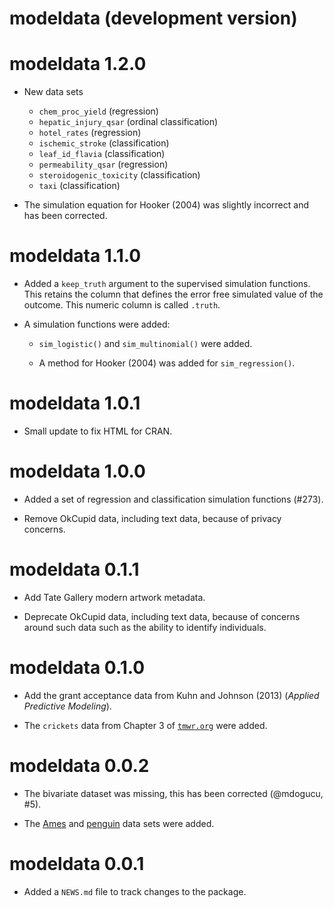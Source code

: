 # modeldata (development version)

# modeldata 1.2.0

* New data sets 

  - `chem_proc_yield` (regression)
  - `hepatic_injury_qsar` (ordinal classification)
  - `hotel_rates`  (regression)
  - `ischemic_stroke` (classification)
  - `leaf_id_flavia` (classification)
  - `permeability_qsar` (regression)
  - `steroidogenic_toxicity` (classification)
  - `taxi` (classification)

* The simulation equation for Hooker (2004) was slightly incorrect and has been corrected. 

# modeldata 1.1.0

* Added a `keep_truth` argument to the supervised simulation functions. This retains the column that defines the error free simulated value of the outcome. This numeric column is called `.truth`. 

* A simulation functions were added: 

  * `sim_logistic()` and `sim_multinomial()` were added. 
  
  * A method for Hooker (2004) was added for `sim_regression()`. 

# modeldata 1.0.1

* Small update to fix HTML  for CRAN. 

# modeldata 1.0.0

* Added a set of regression and classification simulation functions (#273).

* Remove OkCupid data, including text data, because of privacy concerns.

# modeldata 0.1.1

* Add Tate Gallery modern artwork metadata.

* Deprecate OkCupid data, including text data, because of concerns around such data such as the ability to identify individuals.

# modeldata 0.1.0

* Add the grant acceptance data from Kuhn and Johnson (2013) (_Applied Predictive Modeling_).

* The `crickets` data from Chapter 3 of [`tmwr.org`](https://www.tmwr.org/base-r.html#an-example) were added. 

# modeldata 0.0.2

* The bivariate dataset was missing, this has been corrected (@mdogucu, #5).

* The [Ames](https://github.com/topepo/AmesHousing) and [penguin](https://github.com/allisonhorst/palmerpenguins) data sets were added. 

# modeldata 0.0.1

* Added a `NEWS.md` file to track changes to the package.
